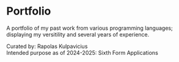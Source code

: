 # Portfolio
A portfolio of my past work from various programming languages; displaying my versitility and several years of experience.

Curated by: Rapolas Kulpavicius  
Intended purpose as of 2024-2025: Sixth Form Applications
